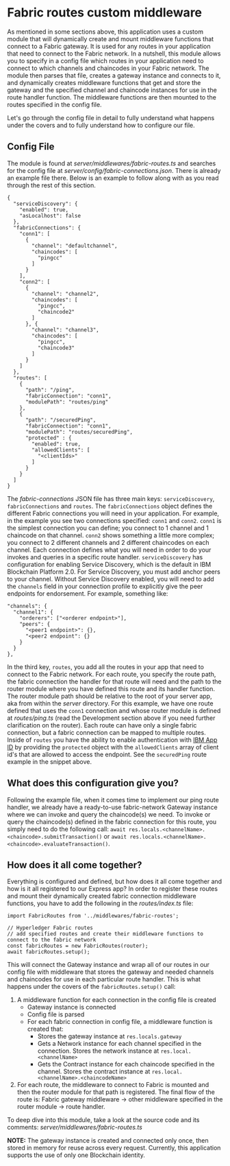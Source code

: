 # Fabric routes custom middleware

As mentioned in some sections above, this application uses a custom module that will dynamically create and mount middleware functions that connect to a Fabric gateway. It is used for any routes in your application that need to connect to the Fabric network. In a nutshell, this module allows you to specify in a config file which routes in your application need to connect to which channels and chaincodes in your Fabric network. The module then parses that file, creates a gateway instance and connects to it, and dynamically creates middleware functions that get and store the gateway and the specified channel and chaincode instances for use in the route handler function. The middleware functions are then mounted to the routes specified in the config file.

Let's go through the config file in detail to fully understand what happens under the covers and to fully understand how to configure our file.

## Config File
The module is found at *server/middlewares/fabric-routes.ts* and searches for the config file at *server/config/fabric-connections.json*. There is already an example file there. Below is an example to follow along with as you read through the rest of this section.

```
{
  "serviceDiscovery": {
    "enabled": true,
    "asLocalhost": false
  },
  "fabricConnections": {
    "conn1": [
      {
        "channel": "defaultchannel",
        "chaincodes": [
          "pingcc"
        ]
      }
    ],
    "conn2": [
      {
        "channel": "channel2",
        "chaincodes": [
          "pingcc",
          "chaincode2"
        ]
      }, {
        "channel": "channel3",
        "chaincodes": [
          "pingcc",
          "chaincode3"
        ]
      }
    ]
  },
  "routes": [
    {
      "path": "/ping",
      "fabricConnection": "conn1",
      "modulePath": "routes/ping"
    },
    {
      "path": "/securedPing",
      "fabricConnection": "conn1",
      "modulePath": "routes/securedPing", 
      "protected" : {
        "enabled": true, 
        "allowedClients": [
          "<clientIds>"
        ]
      }
    }
  ]
}
```

The *fabric-connections* JSON file has three main keys: `serviceDiscovery`, `fabricConnections` and `routes`. The `fabricConnections` object defines the different Fabric connections you will need in your application. For example, in the example you see two connections specified: `conn1` and `conn2`. `conn1` is the simplest connection you can define; you connect to 1 channel and 1 chaincode on that channel. `conn2` shows something a little more complex; you connect to 2 different channels and 2 different chaincodes on each channel. Each connection defines what you will need in order to do your invokes and queries in a specific route handler. `serviceDiscovery` has configuration for enabling Service Discovery, which is the default in IBM Blockchain Platform 2.0. For Service Discovery, you must add anchor peers to your channel. Without Service Discovery enabled, you will need to add the `channels` field in your connection profile to explicitly give the peer endpoints for endorsement. For example, something like:

```
"channels": {
  "channel1": {
    "orderers": ["<orderer endpoint>"],
    "peers": {
      "<peer1 endpoint>": {},
      "<peer2 endpoint": {}
    }
  }
},
```

In the third key, `routes`, you add all the routes in your app that need to connect to the Fabric network. For each route, you specify the route path, the fabric connection the handler for that route will need and the path to the router module where you have defined this route and its handler function. The router module path should be relative to the root of your server app, aka from within the *server* directory. For this example, we have one route defined that uses the `conn1` connection and whose router module is defined at *routes/ping.ts* (read the Development section above if you need further clarification on the router). Each route can have only a single fabric connection, but a fabric connection can be mapped to multiple routes. Inside of `routes` you have the ability to enable authentication with [IBM App ID](https://cloud.ibm.com/docs/services/appid?topic=appid-about#about) by providing the `protected` object with the `allowedClients` array of client id's that are allowed to access the endpoint. See the `securedPing` route example in the snippet above.


## What does this configuration give you?
Following the example file, when it comes time to implement our ping route handler, we already have a ready-to-use fabric-network Gateway instance where we can invoke and query the chaincode(s) we need. To invoke or query the chaincode(s) defined in the fabric connection for this route, you simply need to do the following call: `await res.locals.<channelName>.<chaincode>.submitTransaction()` or `await res.locals.<channelName>.<chaincode>.evaluateTransaction()`.

## How does it all come together?
Everything is configured and defined, but how does it all come together and how is it all registered to our Express app? In order to register these routes and mount their dynamically created fabric connection middleware functions, you have to add the following in the *routes/index.ts* file:

```
import FabricRoutes from '../middlewares/fabric-routes';

// Hyperledger Fabric routes
// add specified routes and create their middleware functions to connect to the fabric network
const fabricRoutes = new FabricRoutes(router);
await fabricRoutes.setup();
```

This will connect the Gateway instance and wrap all of our routes in our config file with middleware that stores the gateway and needed channels and chaincodes for use in each particular route handler. This is what happens under the covers of the `fabricRoutes.setup()` call:

1) A middleware function for each connection in the config file is created
   * Gateway instance is connected
   * Config file is parsed
   * For each fabric connection in config file, a middleware function is created that:
     * Stores the gateway instance at `res.locals.gateway`
     * Gets a Network instance for each channel specified in the connection. Stores the network instance at `res.local.<channelName>`
     * Gets the Contract instance for each chaincode specified in the channel. Stores the contract instance at `res.local.<channelName>.<chaincodeName>`
2) For each route, the middleware to connect to Fabric is mounted and then the router module for that path is registered. The final flow of the route is: Fabric gateway middleware -> other middleware specified in the router module -> route handler.

To deep dive into this module, take a look at the source code and its comments: *server/middlewares/fabric-routes.ts*

**NOTE:** The gateway instance is created and connected only once, then stored in memory for reuse across every request. Currently, this application supports the use of only one Blockchain identity.
